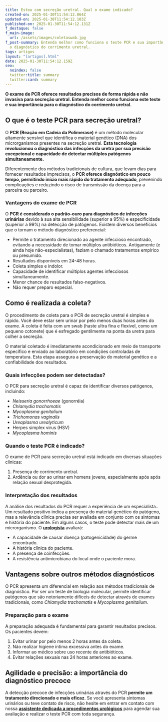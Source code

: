 ```yaml
---
title: Estou com secreção uretral. Qual o exame indicado?
created-on: 2025-01-30T11:54:12.064Z
updated-on: 2025-01-30T11:54:12.103Z
published-on: 2025-01-30T11:54:12.131Z
f_destaque: false
f_main-image:
  url: /assets/images/coletaswab.jpg
f_post-summary: Entenda melhor como funciona o teste PCR e sua importância para
  o diagnóstico do corrimento uretral.
tags: artigos
layout: "[artigos].html"
date: 2025-01-30T11:54:12.159Z
seo:
  noindex: false
  twitter:title: summary
  twitter:card: summary
---
```

**O exame de PCR oferece resultados precisos de forma rápida e não invasiva para secreção uretral. Entenda melhor como funciona este teste e sua importância para o diagnóstico do corrimento uretral.** 

## O que é o teste PCR para secreção uretral?

O **PCR (Reação em Cadeia da Polimerase)** é um método molecular altamente sensível que identifica o material genético (DNA) dos microrganismos presentes na secreção uretral. **Esta tecnologia revolucionou o diagnóstico das infecções da uretra por sua precisão excepcional e capacidade de detectar múltiplos patógenos simultaneamente.**

Diferentemente dos métodos tradicionais de cultura, que levam dias para fornecer resultados imprecisos, o **PCR oferece diagnóstico em pouco tempo, permitindo início mais rápido do tratamento adequado**, prevenindo complicações e reduzindo o risco de transmissão da doença para a parceira ou parceiro.

### Vantagens do exame de PCR

O **PCR é considerado o padrão-ouro para diagnóstico de infecções urinárias** devido à sua alta sensibilidade (superior a 95%) e especificidade (superior a 99%) na detecção de patógenos. Existem diversos benefícios que o tornam o método diagnóstico preferencial:

* Permite o tratamento direcionado ao agente infeccioso encontrado, evitando a necessidade de tomar múltiplos antibióticos. Antigamente (e ainda hoje não-especialistas), faziam o chamado tratamentos empírico ou presumido.
* Resultados disponíveis em 24-48 horas.
* Coleta simples e indolor.
* Capacidade de identificar múltiplos agentes infecciosos simultaneamente.
* Menor chance de resultados falso-negativos.
* Não requer preparo especial.

## Como é realizada a coleta?

O procedimento de coleta para o PCR de secreção uretral é simples e rápido. Você deve estar sem urinar por pelo menos duas horas antes do exame. A coleta é feita com um swab (haste ultra fina e flexível, como um pequeno cotonete) que é esfregado gentilmente na ponta da uretra para colher a secreção.

O material coletado é imediatamente acondicionado em meio de transporte específico e enviado ao laboratório em condições controladas de temperatura. Esta etapa assegura a preservação do material genético e a confiabilidade dos resultados.

### Quais infecções podem ser detectadas?

O PCR para secreção uretral é capaz de identificar diversos patógenos, incluindo:

* *Neisseria gonorrhoeae* (gonorréia)
* *Chlamydia trachomatis*
* *Mycoplasma genitalium*
* *Trichomonas vaginalis*
* *Ureaplasma urealyticum*
* Herpes simplex virus (HSV)
* *Mycoplasma hominis*

### Quando o teste PCR é indicado?

O exame de PCR para secreção uretral está indicado em diversas situações clínicas:

1. Presença de corrimento uretral.
2. Ardência ou dor ao urinar em homens jovens, especialmente após após relação sexual desprotegida.

### Interpretação dos resultados

A análise dos resultados do PCR requer a experiência de um especialista.. Um resultado positivo indica a presença do material genético do patógeno, mas a relevância clínica precisa ser avaliada em conjunto com os sintomas e história do paciente. Em alguns casos, o teste pode detectar mais de um microrganismo. O **[urologista](https://uroconsult.com.br/artigos/urologista-em-manaus/)** avaliará:

* A capacidade de causar doença (patogenicidade) do germe encontrado.
* A história clínica do paciente.
* A presença de coinfecções.
* A resistência antimicrobiana do local onde o paciente mora.

## Vantagens sobre outros métodos diagnósticos

O PCR apresenta um diferencial em relação aos métodos tradicionais de diagnóstico. Por ser um teste de biologia molecular, permite identificar patógenos que são notoriamente difíceis de detectar através de exames tradicionais, como *Chlamydia trachomatis* e *Mycoplasma genitalium*.

### Preparação para o exame

A preparação adequada é fundamental para garantir resultados precisos. Os pacientes devem:

1. Evitar urinar por pelo menos 2 horas antes da coleta.
2. Não realizar higiene íntima excessiva antes do exame.
3. Informar ao médico sobre uso recente de antibióticos.
4. Evitar relações sexuais nas 24 horas anteriores ao exame.

## Agilidade e precisão: a importância do diagnóstico precoce

A detecção precoce de infecções urinárias através do PCR **permite um tratamento direcionado e mais eficaz**. Se você apresenta sintomas urinários ou teve contato de risco, não hesite em entrar em contato com nossa **[assistente dedicada a procedimentos urológicos](https://api.whatsapp.com/send?phone=5592981270310)** para agendar sua avaliação e realizar o teste PCR com toda segurança.